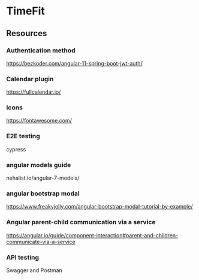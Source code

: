 # TimeFit

## Resources

### Authentication method
    
https://bezkoder.com/angular-11-spring-boot-jwt-auth/

### Calendar plugin

https://fullcalendar.io/

### Icons

https://fontawesome.com/

### E2E testing

cypress

### angular models guide

nehalist.io/angular-7-models/

### angular bootstrap modal

https://www.freakyjolly.com/angular-bootstrap-modal-tutorial-by-example/

### Angular parent-child communication via a service

https://angular.io/guide/component-interaction#parent-and-children-communicate-via-a-service

### API testing

Swagger and Postman